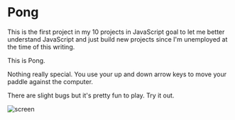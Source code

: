 # Pong

This is the first project in my 10 projects in JavaScript goal to let me better understand JavaScript and just build new projects since I'm unemployed at the time of this writing.

This is Pong.

Nothing really special. You use your up and down arrow keys to move your paddle against the computer.

There are slight bugs but it's pretty fun to play. Try it out.

![screen](http://i.imgur.com/ZOaVoQz.png "Pong")